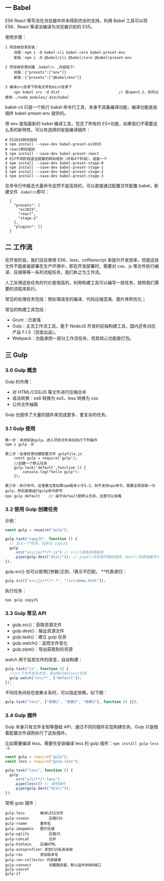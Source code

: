 ## 一 Babel

ES6 React 等写法在浏览器中并未得到完全的支持，利用 Babel 工具可以将 ES6、React 等语法编译为浏览器识别的 ES5。

使用步骤：

```
1 项目根目录安装：
    旧版：npm i -D babel-cli babel-core babel-preset-env
    新版：npm i -D @babel/cli @babel/core @babel/preset-env

2 项目根目录创建 .babelrc ,内容如下:
    旧版：{"presets":["env"]}
    新版：{"presets":["@babel/env"]}

3 编译src目录下所有文件到dist目录下
    npx babel src -d dist                           // 若npm<5.2，则可以使用 ./node_modules/.bin/babel
```

babel-cli 只是一个执行 babel 命令行工具，本身不具备编译功能，编译功能是由插件 babel-preset-env 提供的。

带 env 是指最新的 babel 编译工具，包含了所有的 ES\*功能，如果我们不需要这么多的新特性，可以有选择的安装编译插件：

```
# ES2015转码规则
$ npm install --save-dev babel-preset-es2015
# react转码规则
$ npm install --save-dev babel-preset-react
# ES7不同阶段语法提案的转码规则（共有4个阶段），选装一个
$ npm install --save-dev babel-preset-stage-0
$ npm install --save-dev babel-preset-stage-1
$ npm install --save-dev babel-preset-stage-2
$ npm install --save-dev babel-preset-stage-3
```

在命令行中敲击大量命令显然不是高效的，可以直接通过配置文件配置 babel，新建文件 `.babelrc`即可：

```
  {
    "presets": [
      "es2015",
      "react",
      "stage-2"
    ],
    "plugins": []
  }
```

## 二 工作流

在开发阶段，我们往往使用 ES6、less、coffeescript 来提升开发效率，但是这些文件不能直接部署在生产环境中，即在开发部署时，需要对 css、js 等文件执行编译、压缩等等一系列流程任务，我们称之为工作流。

人工处理这些任务的代价是很高的，利用构建工具可以编写一些任务，按照我们需要的流程来执行。

常见的处理任务包括：预处理语言的编译、代码压缩混淆、图片体积优化；

常见的构建工具包括：

- Grunt：已衰落
- Gulp：主流工作流工具，基于 NodeJS 开发的前端构建工具，国内还有对应产品 F.I.S（百度出品）。
- Webpack：也能承担一部分工作流任务，但其核心功能是打包。

## 三 Gulp

### 3.0 Gulp 概念

Gulp 的作用：

- 对 HTML/CSS/JS 等文件进行压缩合并
- 语法转换：es6 转换为 es5，less 转换为 css
- 公共文件抽取

Gulp 也提供了大量的插件来完成更多、更复杂的任务。

### 3.1 Gulp 使用

```
第一步：本地安装gulp。进入项目文件夹后执行下列操作
npm i gulp -D

第二步：在根目录创建配置文件 gulpfile.js
    const gulp = require('gulp');
    //创建一个默认任务
    gulp.task('default',function () {
        console.log("hello gulp");
    });

第三步：执行命令。这里要注意如果npm版本小于5.2，则不支持npx命令，需要全局安装一次gulp，然后直接运行gulp命令即可
npx gulp default	// 由于default是默认任务，这里可以省略
```

### 3.2 使用 Gulp 创建任务

示例：

```js
const gulp = reuqire("gulp");

gulp.task("copyJS", function () {
  // 定义一个任务，名称为 copyJS
  gulp
    .src("src/js/**/*.js") // src()获取资源路径
    .pipe(gulp.dest("dist/")); // pipe()将资源传输给插件。dest()资源构建完毕后自动创建的路径
});
```

gulp.src() 也可以使用[]参数/正则，!表示不匹配， \*\*代表递归：

```js
gulp.src(["src/js/**/*.*", "!src/demo.html"]);
```

执行任务：

```
npx gulp copyJS
```

### 3.3 Gulp 常见 API

- gulp.src()：获取资源文件
- gulp.dest()：输出资源文件
- gulp.task()：建立 gulp 任务
- gulp.watch()：监控文件变化
- gulp.pipe()：导出获取到的资源

watch 用于监视文件的改变，自动构建：

```js
gulp.task("js", function () {
  //src下文件发生改变，自动执行default任务
  gulp.watch("src/*", ["default"]);
});
```

不同任务间存在依赖关系时，可以指定依赖，如下图：

```js
gulp.task("less", ["依赖1", "依赖2", "依赖3"], function () {});
```

### 3.4 Gulp 插件

Gulp 本身只有文件复制等基础 API，通过不同的插件实现构建任务，Gulp 只是按着配置文件调用执行了这些插件。

比如需要编译 less，需要先安装编译 less 的 gulp 插件：`npm install gulp-less -S`

```js
const gulp = require("gulp");
const less = require("gulp-less");

gulp.task("less", function () {
  gulp
    .src("src/**/*.less")
    .pipe(less()) // 调用插件
    .pipe(gulp.dest("dist/"));
});
```

常用 gulp 插件：

```
gulp-less 		编译LESS文件
gulp-cssmin 		压缩CSS
gulp-rname		重命名
gulp-imagemin 	图片压缩
gulp-uglify 		压缩JS
gulp-concat 		合并
gulp-htmlmin 	压缩HTML
gulp-autoprefixer 添加CSS私有前缀
gulp-rev 		添加版本号
gulp-rev-collector 内容替换
gulp-connect		创建服务器，默认监听8080端口
gulp-useref
gulp-if
```
